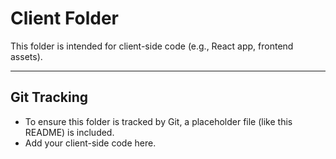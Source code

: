 # Client Folder

This folder is intended for client-side code (e.g., React app, frontend assets).

---

## Git Tracking

- To ensure this folder is tracked by Git, a placeholder file (like this README) is included.
- Add your client-side code here.
